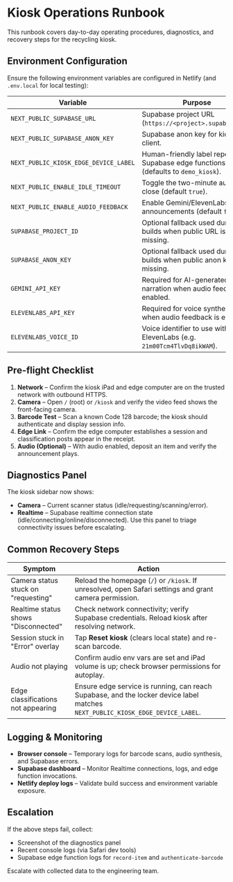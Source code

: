 # Kiosk Operations Runbook

This runbook covers day-to-day operating procedures, diagnostics, and recovery steps for the recycling kiosk.

## Environment Configuration
Ensure the following environment variables are configured in Netlify (and `.env.local` for local testing):

| Variable | Purpose |
| --- | --- |
| `NEXT_PUBLIC_SUPABASE_URL` | Supabase project URL (`https://<project>.supabase.co`). |
| `NEXT_PUBLIC_SUPABASE_ANON_KEY` | Supabase anon key for kiosk client. |
| `NEXT_PUBLIC_KIOSK_EDGE_DEVICE_LABEL` | Human-friendly label reported to Supabase edge functions (defaults to `demo_kiosk`). |
| `NEXT_PUBLIC_ENABLE_IDLE_TIMEOUT` | Toggle the two-minute auto-close (default `true`). |
| `NEXT_PUBLIC_ENABLE_AUDIO_FEEDBACK` | Enable Gemini/ElevenLabs announcements (default `false`). |
| `SUPABASE_PROJECT_ID` | Optional fallback used during builds when public URL is missing. |
| `SUPABASE_ANON_KEY` | Optional fallback used during builds when public anon key is missing. |
| `GEMINI_API_KEY` | Required for AI-generated narration when audio feedback is enabled. |
| `ELEVENLABS_API_KEY` | Required for voice synthesis when audio feedback is enabled. |
| `ELEVENLABS_VOICE_ID` | Voice identifier to use with ElevenLabs (e.g. `21m00Tcm4TlvDq8ikWAM`). |

## Pre-flight Checklist
1. **Network** – Confirm the kiosk iPad and edge computer are on the trusted network with outbound HTTPS.
2. **Camera** – Open `/` (root) or `/kiosk` and verify the video feed shows the front-facing camera.
3. **Barcode Test** – Scan a known Code 128 barcode; the kiosk should authenticate and display session info.
4. **Edge Link** – Confirm the edge computer establishes a session and classification posts appear in the receipt.
5. **Audio (Optional)** – With audio enabled, deposit an item and verify the announcement plays.

## Diagnostics Panel
The kiosk sidebar now shows:
- **Camera** – Current scanner status (idle/requesting/scanning/error).
- **Realtime** – Supabase realtime connection state (idle/connecting/online/disconnected).
Use this panel to triage connectivity issues before escalating.

## Common Recovery Steps
| Symptom | Action |
| --- | --- |
| Camera status stuck on "requesting" | Reload the homepage (`/`) or `/kiosk`. If unresolved, open Safari settings and grant camera permission. |
| Realtime status shows "Disconnected" | Check network connectivity; verify Supabase credentials. Reload kiosk after resolving network. |
| Session stuck in "Error" overlay | Tap **Reset kiosk** (clears local state) and re-scan barcode. |
| Audio not playing | Confirm audio env vars are set and iPad volume is up; check browser permissions for autoplay. |
| Edge classifications not appearing | Ensure edge service is running, can reach Supabase, and the locker device label matches `NEXT_PUBLIC_KIOSK_EDGE_DEVICE_LABEL`. |

## Logging & Monitoring
- **Browser console** – Temporary logs for barcode scans, audio synthesis, and Supabase errors.
- **Supabase dashboard** – Monitor Realtime connections, logs, and edge function invocations.
- **Netlify deploy logs** – Validate build success and environment variable exposure.

## Escalation
If the above steps fail, collect:
- Screenshot of the diagnostics panel
- Recent console logs (via Safari dev tools)
- Supabase edge function logs for `record-item` and `authenticate-barcode`

Escalate with collected data to the engineering team.
